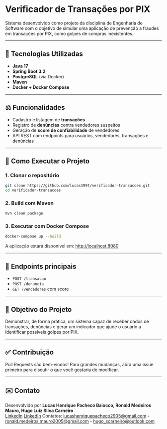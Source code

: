 # Verificador de Transações por PIX

Sistema desenvolvido como projeto da disciplina de Engenharia de Software com o objetivo de simular uma aplicação de prevenção a fraudes em transações por PIX, como golpes de compras inexistentes.

---

## 🚀 Tecnologias Utilizadas
- **Java 17**
- **Spring Boot 3.2**
- **PostgreSQL** (via Docker)
- **Maven**
- **Docker + Docker Compose**

---

## ⚖️ Funcionalidades
- Cadastro e listagem de **transações**
- Registro de **denúncias** contra vendedores suspeitos
- Geração de **score de confiabilidade** de vendedores
- API REST com endpoints para usuários, vendedores, transações e denúncias

---

## 🔧 Como Executar o Projeto

### 1. Clonar o repositório
```bash
git clone https://github.com/lucas199t/verificador-transacoes.git
cd verificador-transacoes
```

### 2. Build com Maven
```bash
mvn clean package
```

### 3. Executar com Docker Compose
```bash
docker-compose up --build
```

A aplicação estará disponível em: [http://localhost:8080](http://localhost:8080)

---

## 📢 Endpoints principais
- `POST /transacao`
- `POST /denuncia`
- `GET /vendedores` com score

---

## 💼 Objetivo do Projeto
Demonstrar, de forma prática, um sistema capaz de receber dados de transações, denúncias e gerar um indicador que ajude o usuário a identificar possíveis golpes por PIX.

---

## ✅ Contribuição
Pull Requests são bem-vindos! Para grandes mudanças, abra uma issue primeiro para discutir o que você gostaria de modificar.

---

## ✉️ Contato
Desenvolvido por **Lucas Henrique Pacheco Baiocco, Ronald Medeiros Mauro, Hugo Luiz Silva Carneiro**  
[LinkedIn](https://www.linkedin.com/in/lucas-baiocco/)
[LinkedIn](https://www.linkedin.com/in/ronald-medeiros-7136411bb/)
Contatos: lucashenriquepacheco2905@gmail.com - ronald.medeiros.mauro2005@gmail.com - hugo_scarneiro@outlook.com
